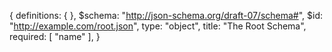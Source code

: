 {
   definitions: { },
   $schema: "http://json-schema.org/draft-07/schema#",
   $id: "http://example.com/root.json",
   type: "object",
   title: "The Root Schema",
   required: [
      "name"
   ],
}
